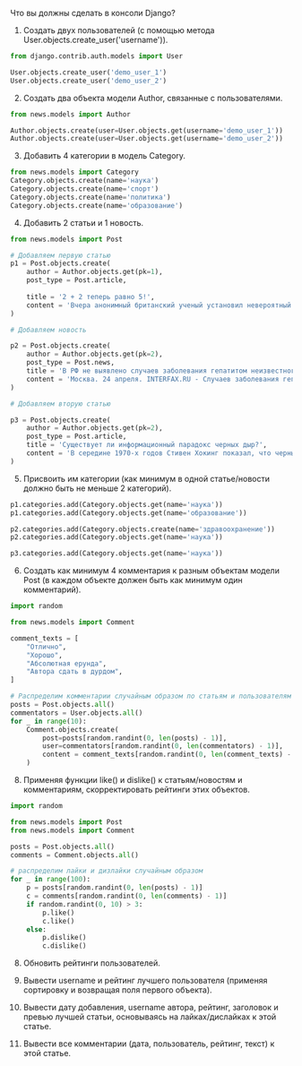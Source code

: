 Что вы должны сделать в консоли Django?

1. Создать двух пользователей (с помощью метода User.objects.create_user('username')).

```python
from django.contrib.auth.models import User

User.objects.create_user('demo_user_1')
User.objects.create_user('demo_user_2')
```

2. Создать два объекта модели Author, связанные с пользователями.

```python
from news.models import Author

Author.objects.create(user=User.objects.get(username='demo_user_1'))
Author.objects.create(user=User.objects.get(username='demo_user_2'))
```


3. Добавить 4 категории в модель Category.

```python
from news.models import Category
Category.objects.create(name='наука')
Category.objects.create(name='спорт')
Category.objects.create(name='политика')
Category.objects.create(name='образование')
```


4. Добавить 2 статьи и 1 новость.

```python
from news.models import Post

# Добавляем первую статью
p1 = Post.objects.create(
	author = Author.objects.get(pk=1),
	post_type = Post.article,
	
    title = '2 + 2 теперь равно 5!',
    content = 'Вчера анонимный британский ученый установил невероятный факт: 2 + 2 = 5. Сделать такое шокирующее открытие ему помогли витаминки, которые он купил на Бэйкер-стрит в одном широко известном в узких кругах доме.'
)

# Добавляем новость

p2 = Post.objects.create(
	author = Author.objects.get(pk=2),
	post_type = Post.news,
    title = 'В РФ не выявлено случаев заболевания гепатитом неизвестного происхождения',
    content = 'Москва. 24 апреля. INTERFAX.RU - Случаев заболевания гепатитом неизвестного происхождения, выявленным в нескольких странах Европы и Америке, в России не зафиксировано, сообщили в воскресенье в Роспотребнадзоре.'
)

# Добавляем вторую статью

p3 = Post.objects.create(
	author = Author.objects.get(pk=2),
	post_type = Post.article,
    title = 'Существует ли информационный парадокс черных дыр?',
    content = 'В середине 1970-х годов Стивен Хокинг показал, что черные дыры не только поглощают вещество из окружающего пространства, но и излучают. Природа этого излучения такова, что оно в принципе не может нести никакой информации. Но в квантовой механике информация не может пропасть бесследно — получается противоречие, которое называют информационным парадоксом черных дыр. Попытки разрешить этот парадокс предпринимаются до сих пор — например, в марте была опубликована очередная статья на эту тему. При этом не все физики-теоретики согласны с тем, что парадокс вообще существует. Обо всем этом мы поговорили с директором мюнхенского Института физики Макса Планка Георгием Двали.'
)
```

5. Присвоить им категории (как минимум в одной статье/новости должно быть не меньше 2 категорий).
```python
p1.categories.add(Category.objects.get(name='наука'))
p1.categories.add(Category.objects.get(name='образование'))

p2.categories.add(Category.objects.create(name='здравоохранение'))
p2.categories.add(Category.objects.get(name='наука'))

p3.categories.add(Category.objects.get(name='наука'))
```

6. Создать как минимум 4 комментария к разным объектам модели Post (в каждом объекте должен быть как минимум один комментарий).

```python
import random

from news.models import Comment

comment_texts = [
    "Отлично",
    "Хорошо",
    "Абсолютная ерунда",
    "Автора сдать в дурдом",
]

# Распределим комментарии случайным образом по статьям и пользователям
posts = Post.objects.all()
commentators = User.objects.all()
for _ in range(10):
    Comment.objects.create(
        post=posts[random.randint(0, len(posts) - 1)],
        user=commentators[random.randint(0, len(commentators) - 1)],
        content = comment_texts[random.randint(0, len(comment_texts) - 1)]
    )

```

8. Применяя функции like() и dislike() к статьям/новостям и комментариям, скорректировать рейтинги этих объектов.
```python
import random

from news.models import Post
from news.models import Comment

posts = Post.objects.all()
comments = Comment.objects.all()

# распределим лайки и дизлайки случайным образом
for _ in range(100):
    p = posts[random.randint(0, len(posts) - 1)]
    c = comments[random.randint(0, len(comments) - 1)]
    if random.randint(0, 10) > 3:
        p.like()
        c.like()
    else:
        p.dislike()
        c.dislike()

```

8. Обновить рейтинги пользователей.


9. Вывести username и рейтинг лучшего пользователя (применяя сортировку и возвращая поля первого объекта).


10. Вывести дату добавления, username автора, рейтинг, заголовок и превью лучшей статьи, основываясь на лайках/дислайках к этой статье.


11. Вывести все комментарии (дата, пользователь, рейтинг, текст) к этой статье.

